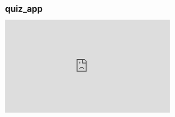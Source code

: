 # quiz_app

<iframe width="544" height="306" src="https://serviceapi.nmv.naver.com/flash/convertIframeTag.nhn?vid=5D7735BA97EDC254DFBA0298BD90FA246E42&outKey=V127b6dee70b7c91b8b177c0b0b30d4e17e3b1f7069b0f84f2b117c0b0b30d4e17e3b" frameborder="no" scrolling="no" title="NaverVideo" allow="autoplay; gyroscope; accelerometer; encrypted-media" allowfullscreen></iframe>

